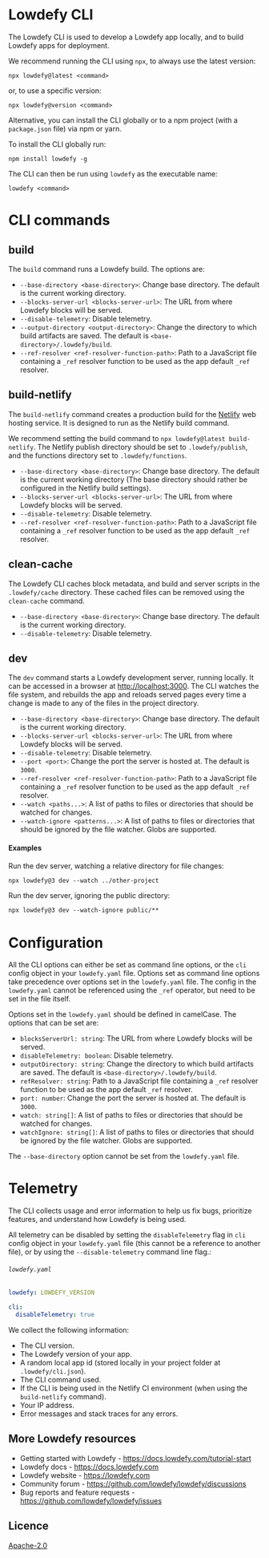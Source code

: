 # Lowdefy CLI

The Lowdefy CLI is used to develop a Lowdefy app locally, and to build Lowdefy apps for deployment.

We recommend running the CLI using `npx`, to always use the latest version:

```
npx lowdefy@latest <command>
```

or, to use a specific version:

```
npx lowdefy@version <command>
```

Alternative, you can install the CLI globally or to a npm project (with a `package.json` file) via npm or yarn.

To install the CLI globally run:

```
npm install lowdefy -g
```

The CLI can then be run using `lowdefy` as the executable name:

```
lowdefy <command>
```

# CLI commands

## build

The `build` command runs a Lowdefy build. The options are:

- `--base-directory <base-directory>`: Change base directory. The default is the current working directory.
- `--blocks-server-url <blocks-server-url>`: The URL from where Lowdefy blocks will be served.
- `--disable-telemetry`: Disable telemetry.
- `--output-directory <output-directory>`: Change the directory to which build artifacts are saved. The default is `<base-directory>/.lowdefy/build`.
- `--ref-resolver <ref-resolver-function-path>`: Path to a JavaScript file containing a `_ref` resolver function to be used as the app default `_ref` resolver.

## build-netlify

The `build-netlify` command creates a production build for the [Netlify](https://www.netlify.com) web hosting service. It is designed to run as the Netlify build command.

We recommend setting the build command to `npx lowdefy@latest build-netlify`. The Netlify publish directory should be set to `.lowdefy/publish`, and the functions directory set to `.lowdefy/functions`.

- `--base-directory <base-directory>`: Change base directory. The default is the current working directory (The base directory should rather be configured in the Netlify build settings).
- `--blocks-server-url <blocks-server-url>`: The URL from where Lowdefy blocks will be served.
- `--disable-telemetry`: Disable telemetry.
- `--ref-resolver <ref-resolver-function-path>`: Path to a JavaScript file containing a `_ref` resolver function to be used as the app default `_ref` resolver.

## clean-cache

The Lowdefy CLI caches block metadata, and build and server scripts in the `.lowdefy/cache` directory. These cached files can be removed using the `clean-cache` command.

- `--base-directory <base-directory>`: Change base directory. The default is the current working directory.
- `--disable-telemetry`: Disable telemetry.

## dev

The `dev` command starts a Lowdefy development server, running locally. It can be accessed in a browser at [http://localhost:3000](http://localhost:3000). The CLI watches the file system, and rebuilds the app and reloads served pages every time a change is made to any of the files in the project directory.

- `--base-directory <base-directory>`: Change base directory. The default is the current working directory.
- `--blocks-server-url <blocks-server-url>`: The URL from where Lowdefy blocks will be served.
- `--disable-telemetry`: Disable telemetry.
- `--port <port>`: Change the port the server is hosted at. The default is `3000`.
- `--ref-resolver <ref-resolver-function-path>`: Path to a JavaScript file containing a `_ref` resolver function to be used as the app default `_ref` resolver.
- `--watch <paths...>`: A list of paths to files or directories that should be watched for changes.
- `--watch-ignore <patterns...>`: A list of paths to files or directories that should be ignored by the file watcher. Globs are supported.

#### Examples

Run the dev server, watching a relative directory for file changes:

```txt
npx lowdefy@3 dev --watch ../other-project
```

Run the dev server, ignoring the public directory:

```txt
npx lowdefy@3 dev --watch-ignore public/**
```

# Configuration

All the CLI options can either be set as command line options, or the `cli` config object in your `lowdefy.yaml` file. Options set as command line options take precedence over options set in the `lowdefy.yaml` file. The config in the `lowdefy.yaml` cannot be referenced using the `_ref` operator, but need to be set in the file itself.

Options set in the `lowdefy.yaml` should be defined in camelCase. The options that can be set are:

- `blocksServerUrl: string`: The URL from where Lowdefy blocks will be served.
- `disableTelemetry: boolean`: Disable telemetry.
- `outputDirectory: string`: Change the directory to which build artifacts are saved. The default is `<base-directory>/.lowdefy/build`.
- `refResolver: string`: Path to a JavaScript file containing a `_ref` resolver function to be used as the app default `_ref` resolver.
- `port: number`: Change the port the server is hosted at. The default is `3000`.
- `watch: string[]`: A list of paths to files or directories that should be watched for changes.
- `watchIgnore: string[]`: A list of paths to files or directories that should be ignored by the file watcher. Globs are supported.

The `--base-directory` option cannot be set from the `lowdefy.yaml` file.

# Telemetry

The CLI collects usage and error information to help us fix bugs, prioritize features, and understand how Lowdefy is being used.

All telemetry can be disabled by setting the `disableTelemetry` flag in `cli` config object in your `lowdefy.yaml` file (this cannot be a reference to another file), or by using the `--disable-telemetry` command line flag.:

###### `lowdefy.yaml`

```yaml
lowdefy: LOWDEFY_VERSION

cli:
  disableTelemetry: true
```

We collect the following information:

- The CLI version.
- The Lowdefy version of your app.
- A random local app id (stored locally in your project folder at `.lowdefy/cli.json`).
- The CLI command used.
- If the CLI is being used in the Netlify CI environment (when using the `build-netlify` command).
- Your IP address.
- Error messages and stack traces for any errors.

## More Lowdefy resources

- Getting started with Lowdefy - https://docs.lowdefy.com/tutorial-start
- Lowdefy docs - https://docs.lowdefy.com
- Lowdefy website - https://lowdefy.com
- Community forum - https://github.com/lowdefy/lowdefy/discussions
- Bug reports and feature requests - https://github.com/lowdefy/lowdefy/issues

## Licence

[Apache-2.0](https://github.com/lowdefy/lowdefy/blob/main/LICENSE)

